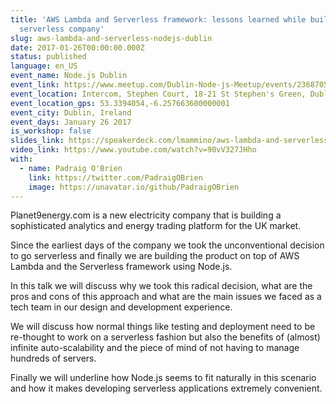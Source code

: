 ```yaml
---
title: 'AWS Lambda and Serverless framework: lessons learned while building a
  serverless company'
slug: aws-lambda-and-serverless-nodejs-dublin
date: 2017-01-26T00:00:00.000Z
status: published
language: en_US
event_name: Node.js Dublin
event_link: https://www.meetup.com/Dublin-Node-js-Meetup/events/236870576/
event_location: Intercom, Stephen Court, 18-21 St Stephen's Green, Dublin 2, Ireland
event_location_gps: 53.3394054,-6.257663600000001
event_city: Dublin, Ireland
event_days: January 26 2017
is_workshop: false
slides_link: https://speakerdeck.com/lmammino/aws-lambda-and-serverless-framework-lessons-learned-while-building-a-serverless-company
video_link: https://www.youtube.com/watch?v=90vV327JHho
with:
  - name: Padraig O'Brien
    link: https://twitter.com/PadraigOBrien
    image: https://unavatar.io/github/PadraigOBrien
---
```


Planet9energy.com is a new electricity company that is building a sophisticated analytics and energy trading platform for the UK market.

Since the earliest days of the company we took the unconventional decision to go serverless and finally we are building the product on top of AWS Lambda and the Serverless framework using Node.js.

In this talk we will discuss why we took this radical decision, what are the pros and cons of this approach and what are the main issues we faced as a tech team in our design and development experience.

We will discuss how normal things like testing and deployment need to be re-thought to work on a serverless fashion but also the benefits of (almost) infinite auto-scalability and the piece of mind of not having to manage hundreds of servers.

Finally we will underline how Node.js seems to fit naturally in this scenario and how it makes developing serverless applications extremely convenient.
